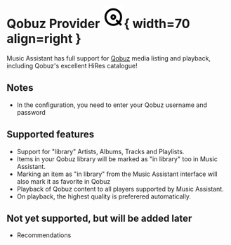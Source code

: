 # Qobuz Provider ![Preview image](../assets/icons/qobuz-icon.svg){ width=70 align=right }

Music Assistant has full support for [Qobuz](https://www.qobuz.com/) media listing and playback, including Qobuz's excellent HiRes catalogue!

## Notes
- In the configuration, you need to enter your Qobuz username and password

## Supported features
- Support for "library" Artists, Albums, Tracks and Playlists.
- Items in your Qobuz library will be marked as "in library" too in Music Assistant.
- Marking an item as "in library" from the Music Assistant interface will also mark it as favorite in Qobuz
- Playback of Qobuz content to all players supported by Music Assistant.
- On playback, the highest quality is preferered automatically.

## Not yet supported, but will be added later

- Recommendations 
